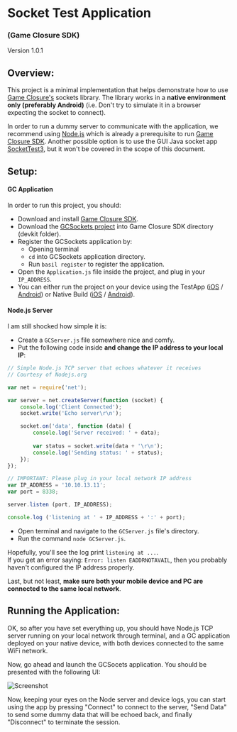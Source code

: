 # Socket Test Application
### (Game Closure SDK)
Version 1.0.1

## Overview:
This project is a minimal implementation that helps demonstrate how to use [Game Closure's](http://www.gameclosure.com/) sockets library. The library works in a **native environment only (preferably Android)** (i.e. Don't try to simulate it in a browser expecting the socket to connect).

In order to run a dummy server to communicate with the application, we recommend using [Node.js](http://nodejs.org/) which is already a prerequisite to run [Game Closure SDK](http://www.gameclosure.com/). Another possible option is to use the GUI Java socket app [SocketTest3](sockettest.sourceforge.net), but it won't be covered in the scope of this document.

## Setup:
#### GC Application
In order to run this project, you should:

+ Download and install [Game Closure SDK](http://www.gameclosure.com/).
+ Download the [GCSockets project](https://github.com/Mazyod/GCSockets) into Game Closure SDK directory (devkit folder).
+ Register the GCSockets application by:
	+ Opening terminal
	+ `cd` into GCSockets application directory.
	+ Run `basil register` to register the application.
+ Open the `Application.js` file inside the project, and plug in your `IP_ADDRESS`.
+ You can either run the project on your device using the TestApp ([iOS](http://docs.gameclosure.com/native/ios-test-app.html) / [Android](http://docs.gameclosure.com/native/android-test-app.html)) or Native Build ([iOS](http://docs.gameclosure.com/native/ios-build.html) / [Android](http://docs.gameclosure.com/native/android-build.html)).

#### Node.js Server

I am still shocked how simple it is:

+ Create a `GCServer.js` file somewhere nice and comfy.
+ Put the following code inside **and change the IP address to your local IP**:

```js
// Simple Node.js TCP server that echoes whatever it receives
// Courtesy of Nodejs.org

var net = require('net');

var server = net.createServer(function (socket) {
    console.log('Client Connected');
    socket.write('Echo server\r\n');

    socket.on('data', function (data) {
        console.log('Server received: ' + data);	
    
        var status = socket.write(data + '\r\n');
        console.log('Sending status: ' + status);
    });
});

// IMPORTANT: Please plug in your local network IP address
var IP_ADDRESS = '10.10.13.11';
var port = 8338;

server.listen (port, IP_ADDRESS);

console.log ('listening at ' + IP_ADDRESS + ':' + port);

```

+ Open terminal and navigate to the `GCServer.js` file's directory.
+ Run the command `node GCServer.js`.

Hopefully, you'll see the log print `listening at ...`.<br /> 
If you get an error saying: `Error: listen EADDRNOTAVAIL`, then you probably haven't configured the IP address properly.

Last, but not least, **make sure both your mobile device and PC are connected to the same local network**.

## Running the Application:

OK, so after you have set everything up, you should have Node.js TCP server running on your local network through terminal, and a GC application deployed on your native device, with both devices connected to the same WiFi network.

Now, go ahead and launch the GCSocets application. You should be presented with the following UI:

![Screenshot](http://i1129.photobucket.com/albums/m509/mazyod/download.png "App Screenshot")

Now, keeping your eyes on the Node server and device logs, you can start using the app by pressing "Connect" to connect to the server, "Send Data" to send some dummy data that will be echoed back, and finally "Disconnect" to terminate the session.



